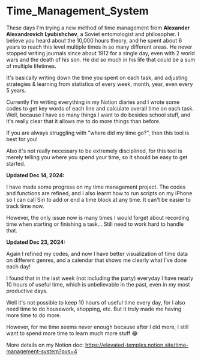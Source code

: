 # Time_Management_System

These days I'm trying a new method of time management from **Alexander Alexandrovich Lyubishchev**, a Soviet entomologist and philosopher. I believe you heard about the 10,000 hours theory, and he spent about 6 years to reach this level multiple times in so many different areas. He never stopped writing journals since about 1912 for a single day, even with 2 world wars and the death of his son. He did so much in his life that could be a sum of multiple lifetimes.

It's basically writing down the time you spent on each task, and adjusting strategies & learning from statistics of every week, month, year, even every 5 years.

Currently I'm writing everything in my Notion diaries and I wrote some codes to get key words of each line and calculate overall time on each task. Well, because I have so many things I want to do besides school stuff, and it's really clear that it allows me to do more things than before.

If you are always struggling with "where did my time go?", then this tool is best for you!

Also it's not really necessary to be extremely disciplined, for this tool is merely telling you where you spend your time, so it should be easy to get started.



**Updated Dec 14, 2024:**

I have made some progress on my time management project. The codes and functions are refined, and I also learnt how to run scripts on my iPhone so I can call Siri to add or end a time block at any time. It can't be easier to track time now.

However, the only issue now is many times I would forget about recording time when starting or finishing a task… Still need to work hard to handle that.



**Updated Dec 23, 2024:**

Again I refined my codes, and now I have better visualization of time data on different genres, and a calendar that shows me clearly what I’ve done each day!

I found that in the last week (not including the party) everyday I have nearly 10 hours of useful time, which is unbelievable in the past, even in my most productive days.

Well it's not possible to keep 10 hours of useful time every day, for I also need time to do housework, shopping, etc. But it truly made me having more time to do more.

However, for me time seems never enough because after I did more, I still want to spend more time to learn much more stuff 😂



More details on my Notion doc:
https://elevated-temples.notion.site/time-management-system?pvs=4
